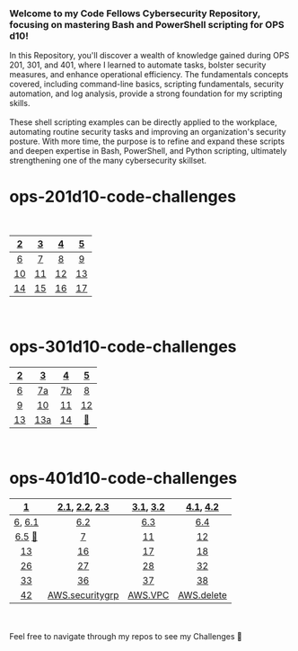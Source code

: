 ### Welcome to my Code Fellows Cybersecurity Repository, focusing on mastering Bash and PowerShell scripting for OPS d10!
In this Repository, you'll discover a wealth of knowledge gained during OPS 201, 301, and 401, where I learned to automate tasks, bolster security measures, and enhance operational efficiency. The fundamentals concepts covered, including command-line basics, scripting fundamentals, security automation, and log analysis, provide a strong foundation for my scripting skills.
<br>
<br>
These shell scripting examples can be directly applied to the workplace, automating routine security tasks and improving an organization's security posture. With more time, the purpose is to refine and expand these scripts and deepen expertise in Bash, PowerShell, and Python scripting, ultimately strengthening one of the many cybersecurity skillset.

# ops-201d10-code-challenges

<br>

| [2](index/201_2_my_first_bash_script.sh) | [3](index/201_3_functions.sh) | [4](index/201_4_arrays.sh) | [5](index/201_5_loops.sh) |
|:----------------------:|:-----------------------:|:----------------------:|:----------------------:|
| [6](index/201_6_conditionals.sh) | [7](index/201_7_system_information.sh) | [8](index/201_8_windows_batch_scripting.bat) | [9](index/201_9_log_retrieval_via_powershell.ps1) 
| [10](index/201_10_system_process_commands.ps1) | [11](index/201_11_automated_endpoint_configuration.ps1) | [12]() | [13](index/201_13_domain_analyzer.sh) 
| [14](index/201_14_github.md) | [15]() | [16]() | [17]()

<br>

# ops-301d10-code-challenges
| [2](index/301_2_append-date-time.sh) | [3](index/301_3_file-permissions.sh) | [4](index/301_4_conditional-in-menu-systems.sh) | [5](index/301_5_clearing-logs.sh) |
|:----------------------:|:-----------------------:|:----------------------:|:----------------------:|
| [6](index/301_6_bash-in-python.py) | [7a](index/301_7a_directory-creation.py) | [7b](301_7b_directory-creation.py) | [8](index/301_8_python-collections.py) 
| [9](index/301_9_python-conditional-statements.py) | [10](index/301_10_python-file-handling.py) | [11](index/301_11_psutil.py) | [12](index/301_12_python-rquest-library.py)
| [13](index/301_13_powershell-ad-automation.ps1) | [13a](index/301_13a_powershell-ad-automation.ps1) | [14](index/301_14_python-malware-analysis.py) | [🍓]()
<br>

# ops-401d10-code-challenges

| [1](401_1_Demo.py) | [2.1](index/401_2_challenge.py), [2.2](index/401_2_class.txt), [2.3](401_2_demo2.py) | [3.1](index/401_3_challenge.py), [3.2](401_3_class.txt) | [4.1](index/401_4_challenge.ps1), [4.2](401_4_challenge.py) |
|:----------------------:|:-----------------------:|:----------------------:|:----------------------:|
| [6](401_6_secret.txt), [6.1](401_6_1_challenge.py) | [6.2](401_6_2_challenge.py) | [6.3](index/401_6_3_challenge.py) | [6.4](index/401_6_4_challenge.py) 
| [6.5](index/401_6_5_challenge.py) [🍓](401_6_mysecret.key) | [7](index/401_7_challenge.py) | [11](index/401_11_challenge.py) | [12](index/401_12_challenge.py) 
| [13](index/401_13_challenge.py) | [16](index/401_16_challenge.py) | [17](index/401_17_challenge.py) | [18](index/401_18_challenge.py)
| [26](index/401_26_event_logging.py) | [27](index/401_27_event_logging_2.py) | [28](index/401_28_event_logging_3.py) | [32](index/401_32_detect_part2.py)
| [33](index/401_33_detect_part3.py) | [36](index/401_36_web_application_fingerprinting.py) | [37](index/401_37_sweets.py) | [38](index/401_38_description.py)
| [42](index/401_42_nmap.py) | [AWS.securitygrp](index/aws_securitygrp.sh) | [AWS.VPC](index/aws_vpc.sh) | [AWS.delete](index/aws_delete.sh)
<br>
<br>
Feel free to navigate through my repos to see my Challenges 🍓


